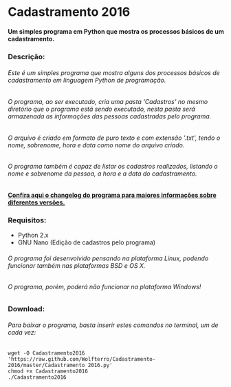 # Cadastramento 2016

#### Um simples programa em Python que mostra os processos básicos de um cadastramento.

### Descrição:

###### Este é um simples programa que mostra alguns dos processos básicos de cadastramento em linguagem Python de programação.
###### O programa, ao ser executado, cria uma pasta 'Cadastros' no mesmo diretório que o programa está sendo executado, nesta pasta será armazenada as informações das pessoas cadastradas pelo programa.
###### O arquivo é criado em formato de puro texto e com extensão '.txt', tendo o nome, sobrenome, hora e data como nome do arquivo criado.
###### O programa também é capaz de listar os cadastros realizados, listando o nome e sobrenome da pessoa, a hora e a data do cadastramento.

#### [Confira aqui o changelog do programa para maiores informações sobre diferentes versões.](https://raw.github.com/Wolfterro/Cadastramento-2016/master/CHANGELOG.txt)<br />

### Requisitos:
 - Python 2.x
 - GNU Nano (Edição de cadastros pelo programa)

###### O programa foi desenvolvido pensando na plataforma Linux, podendo funcionar também nas plataformas BSD e OS X.
###### O programa, porém, poderá não funcionar na plataforma Windows!

### Download:

###### Para baixar o programa, basta inserir estes comandos no terminal, um de cada vez:

    wget -O Cadastramento2016 'https://raw.github.com/Wolfterro/Cadastramento-2016/master/Cadastramento 2016.py'
    chmod +x Cadastramento2016
    ./Cadastramento2016
